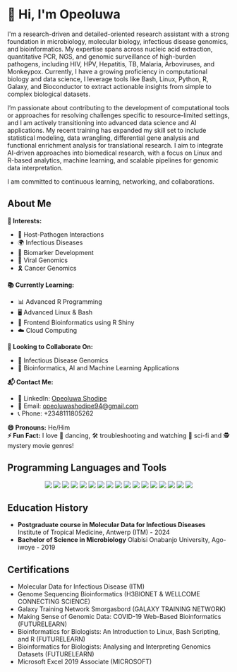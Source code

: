# 👋 Hi, I'm Opeoluwa

I'm a research-driven and detailed-oriented research assistant with a strong foundation in microbiology, molecular biology, infectious disease genomics, and bioinformatics. My expertise spans across nucleic acid extraction, quantitative PCR, NGS, and genomic surveillance of high-burden pathogens, including HIV, HPV, Hepatitis, TB, Malaria, Arboviruses, and Monkeypox. Currently, I have a growing proficiency in computational biology and data science, I leverage tools like Bash, Linux, Python, R, Galaxy, and Bioconductor to extract actionable insights from simple to complex biological datasets.

I’m passionate about contributing to the development of computational tools or approaches for resolving challenges specific to resource-limited settings, and I am actively transitioning into advanced data science and AI applications. My recent training has expanded my skill set to include statistical modeling, data wrangling, differential gene analysis and functional enrichment analysis for translational research. I aim to integrate AI-driven approaches into biomedical research, with a focus on Linux and R-based analytics, machine learning, and scalable pipelines for genomic data interpretation.

I am committed to continuous learning, networking, and collaborations.

## About Me

**🌟 Interests:**    
- 🦠 Host-Pathogen Interactions  
- 🌍 Infectious Diseases  
- 🧪 Biomarker Development
- 🧬 Viral Genomics
- 🎗️ Cancer Genomics  

**📚 Currently Learning:**  
- 📊 Advanced R Programming  
- 🖥️ Advanced Linux & Bash  
- 🚀 Frontend Bioinformatics using R Shiny
- ☁️ Cloud Computing 

**🤝 Looking to Collaborate On:**  
- 🧫 Infectious Disease Genomics  
- 🤖 Bioinformatics, AI and Machine Learning Applications  

**📬 Contact Me:**  
- 🔗 LinkedIn: [Opeoluwa Shodipe](https://www.linkedin.com/in/opeoluwa-shodipe-6b44aa208/)  
- 📧 Email: [opeoluwashodipe94@gmail.com](mailto:opeoluwashodipe94@gmail.com)
- 📞 Phone: +2348111805262

**😄 Pronouns:** He/Him  
**⚡ Fun Fact:** I love 💃 dancing, 🛠️ troubleshooting and watching 🎥 sci-fi and 🕵️ mystery movie genres!  

## Programming Languages and Tools
<p align="center">
  <img src="https://img.shields.io/badge/Python-3776AB?logo=python&logoColor=white&style=for-the-badge" />
  <img src="https://img.shields.io/badge/R-276DC3?logo=r&logoColor=white&style=for-the-badge" />
  <img src="https://img.shields.io/badge/Bash-4EAA25?logo=gnu-bash&logoColor=white&style=for-the-badge" />
  <img src="https://img.shields.io/badge/SQL-336791?logo=postgresql&logoColor=white&style=for-the-badge" />
  <img src="https://img.shields.io/badge/JavaScript-F7DF1E?logo=javascript&logoColor=black&style=for-the-badge" />
  <img src="https://img.shields.io/badge/Linux-FCC624?logo=linux&logoColor=black&style=for-the-badge" />
  <img src="https://img.shields.io/badge/Conda-44A833?logo=anaconda&logoColor=white&style=for-the-badge" />
  <img src="https://img.shields.io/badge/Git-F05032?logo=git&logoColor=white&style=for-the-badge" />
  <img src="https://img.shields.io/badge/GitHub-181717?logo=github&logoColor=white&style=for-the-badge" />
  <img src="https://img.shields.io/badge/Jupyter-F37626?logo=jupyter&logoColor=white&style=for-the-badge" />
  <img src="https://img.shields.io/badge/RStudio-75AADB?logo=rstudio&logoColor=white&style=for-the-badge" />
  <img src="https://img.shields.io/badge/Galaxy-4285F4?logo=galaxyproject&logoColor=white&style=for-the-badge" />
  <img src="https://img.shields.io/badge/Nextflow-6B2E53?logo=nextflow&logoColor=white&style=for-the-badge" />
  <img src="https://img.shields.io/badge/Shiny-008B8B?style=for-the-badge" />
  <img src="https://img.shields.io/badge/Microsoft%20Office-D83B01?logo=microsoft-office&logoColor=white&style=for-the-badge" />
  <img src="https://img.shields.io/badge/Adobe-FF0000?logo=adobe&logoColor=white&style=for-the-badge" />
  <img src="https://img.shields.io/badge/RAG%20and%20LLMs-2E7D32?style=for-the-badge" />
</p>

## Education History
- **Postgraduate course in Molecular Data for Infectious Diseases** Institute of Tropical Medicine, Antwerp (ITM) - 2024
- **Bachelor of Science in Microbiology** Olabisi Onabanjo University, Ago-iwoye - 2019

## Certifications
- Molecular Data for Infectious Disease (ITM)
- Genome Sequencing Bioinformatics (H3BIONET & WELLCOME CONNECTING SCIENCE)
- Galaxy Training Network Smorgasbord (GALAXY TRAINING NETWORK)
- Making Sense of Genomic Data: COVID-19 Web-Based Bioinformatics (FUTURELEARN)
- Bioinformatics for Biologists: An Introduction to Linux, Bash Scripting, and R (FUTURELEARN)  
- Bioinformatics for Biologists: Analysing and Interpreting Genomics Datasets (FUTURELEARN)
- Microsoft Excel 2019 Associate (MICROSOFT)

